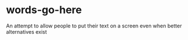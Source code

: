 # words-go-here
An attempt to allow people to put their text on a screen even when better alternatives exist
